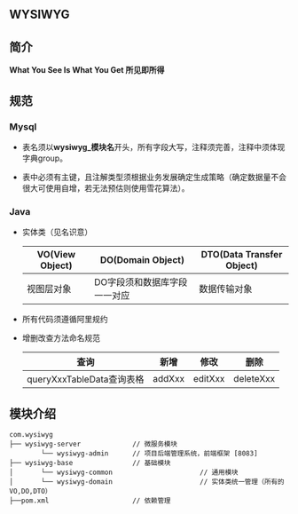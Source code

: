 ## WYSIWYG

## 简介

**What You See Is What You Get 所见即所得**

## 规范

### Mysql

- 表名须以**wysiwyg_模块名**开头，所有字段大写，注释须完善，注释中须体现字典group。

- 表中必须有主键，且注解类型须根据业务发展确定生成策略（确定数据量不会很大可使用自增，若无法预估则使用雪花算法）。

  

### Java

- 实体类（见名识意）

  | VO(View Object) | DO(Domain Object) | DTO(Data Transfer Object) |
  |-----------------|-------------------|-------|
  | 视图层对象           | DO字段须和数据库字段一一对应   | 数据传输对象  |

- 所有代码须遵循阿里规约

- 增删改查方法命名规范

  | 查询                            | 新增     | 修改      | 删除      |
  | ------------------------------- |--------|---------| --------- |
  | queryXxxTableData查询表格<br /> | addXxx | editXxx | deleteXxx |

## 模块介绍

```
com.wysiwyg     
├── wysiwyg-server             // 微服务模块
        └── wysiwyg-admin      // 项目后端管理系统，前端框架 [8083]
├── wysiwyg-base          	   // 基础模块
│       └── wysiwyg-common                      // 通用模块
│       └── wysiwyg-domain                      // 实体类统一管理（所有的VO,DO,DTO）
├──pom.xml           	       // 依赖管理
```

